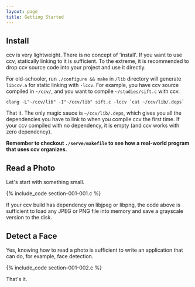 ```yaml
---
layout: page
title: Getting Started
---
```


Install
-------

ccv is very lightweight. There is no concept of 'install'. If you want to use ccv, statically linking to it is sufficient. To the extreme, it is recommended to drop ccv source code into your project and use it directly.

For old-schooler, run `./configure && make` in `/lib` directory will generate `libccv.a` for static linking with `-lccv`. For example, you have ccv source compiled in `~/ccv/`, and you want to compile `~/studies/sift.c` with ccv.

	clang -L"~/ccv/lib" -I"~/ccv/lib" sift.c -lccv `cat ~/ccv/lib/.deps`

That it. The only magic sauce is `~/ccv/lib/.deps`, which gives you all the dependencies you have to link to when you compile ccv the first time. If your ccv compiled with no dependency, it is empty (and ccv works with zero dependency).

**Remember to checkout `./serve/makefile` to see how a real-world program that uses ccv organizes.**

Read a Photo
------------

Let's start with something small.

{% include_code section-001-001.c %}

If your ccv build has dependency on libjpeg or libpng, the code above is sufficient to load any JPEG or PNG file into memory and save a grayscale version to the disk.

Detect a Face
-------------

Yes, knowing how to read a photo is sufficient to write an application that can do, for example, face detection.

{% include_code section-001-002.c %}

That's it.
